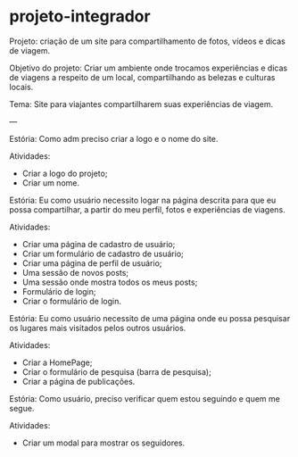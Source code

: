 # projeto-integrador

Projeto: criação de um site para compartilhamento de fotos, vídeos e dicas de viagem.

Objetivo do projeto: Criar um ambiente onde trocamos experiências e dicas de viagens a respeito de um local, compartilhando as belezas e culturas locais.

Tema: Site para viajantes compartilharem suas experiências de viagem. 

—

Estória: Como adm preciso criar a logo e o nome do site. 

Atividades:

- Criar a logo do projeto;
- Criar um nome.

Estória: Eu como usuário necessito logar na página descrita para que eu possa compartilhar, a partir do meu perfil, fotos e experiências de viagens.

Atividades:

- Criar uma página de cadastro de usuário;
- Criar um formulário de cadastro de usuário;
- Criar uma página de perfil de usuário;	
- Uma sessão de novos posts;
- Uma sessão onde mostra todos os meus posts;
- Formulário de login;
- Criar o formulário de login.

Estória: Eu como usuário necessito de uma página onde eu possa pesquisar os lugares mais visitados pelos outros usuários. 

Atividades: 

- Criar a HomePage;
- Criar o formulário de pesquisa (barra de pesquisa);
- Criar a página de publicações.

Estória: Como usuário, preciso verificar quem estou seguindo e quem me segue.  

Atividades: 

- Criar um modal para mostrar os seguidores.
